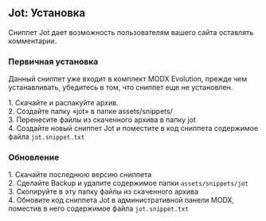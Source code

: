 
<meta http-equiv="Content-Type" content="text/html; charset=utf-8">
<h2>Jot: Установка</h2>

<p>Сниппет Jot дает возможность пользователям вашего сайта оставлять комментарии.</p>
<h3 class="sub-header text-bold"><a id="1079"></a>Первичная установка</h3>
<div class="well bordered-left bordered-blue"><p>Данный сниппет уже входит в комплект MODX Evolution, прежде чем устанавливать, убедитесь в том, что сниппет еще не установлен.</p>
	<div>1. Скачайте и распакуйте архив.</div>
	<div>2. Создайте папку «jot» в папке assets/snippets/</div>
	<div>3. Перенесите файлы из скаченного архива в папку jot</div>
	<div>4. Создайте новый сниппет Jot и поместите в код сниппета содержимое файла <code>jot.snippet.txt</code></div>
</div>
<h3 class="sub-header text-bold"><a id="1080"></a>Обновление</h3>
<div class="well bordered-left bordered-blue"><div>1. Скачайте последнюю версию сниппета</div>
	<div>2. Сделайте Backup и удалите содержимое папки <code>assets/snippets/jot</code></div>
	<div>3. Скопируйте в эту папку файлы из скаченного архива</div>
	<div>4. Обновите код сниппета Jot в административной панели MODX, поместив в него содержимое файла <code>jot.snippet.txt</code></div>
</div>